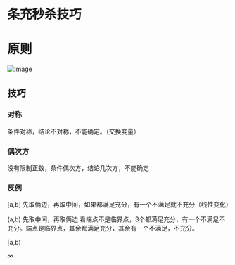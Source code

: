 # 条充秒杀技巧

# 原则

![image](image-20221124150257-9emk6dz.png)​

## 技巧

### 对称

条件对称，结论不对称，不能确定。（交换变量）

### 偶次方

没有限制正数，条件偶次方，结论几次方，不能确定

### 反例

[a,b] 先取俩边，再取中间，如果都满足充分，有一个不满足就不充分（线性变化）

(a,b) 先取中间，再取俩边  看端点不是临界点，3个都满足充分，有一个不满足不充分。端点是临界点，其余都满足充分，其余有一个不满足，不充分。

[a,b)

∞
